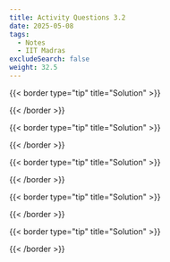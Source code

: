 ```yaml
---
title: Activity Questions 3.2
date: 2025-05-08
tags:
  - Notes 
  - IIT Madras
excludeSearch: false
weight: 32.5
---
```



{{< border type="tip" title="Solution" >}}

{{< /border >}}

{{< border type="tip" title="Solution" >}}

{{< /border >}}

{{< border type="tip" title="Solution" >}}

{{< /border >}}

{{< border type="tip" title="Solution" >}}

{{< /border >}}

{{< border type="tip" title="Solution" >}}

{{< /border >}}